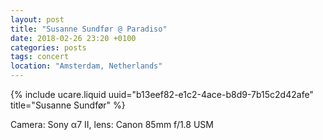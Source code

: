 ```yaml
---
layout: post
title: "Susanne Sundfør @ Paradiso"
date: 2018-02-26 23:20 +0100
categories: posts
tags: concert
location: "Amsterdam, Netherlands"
---
```


{% include ucare.liquid uuid="b13eef82-e1c2-4ace-b8d9-7b15c2d42afe" title="Susanne Sundfør" %}

Camera: Sony α7 II, lens: Canon 85mm f/1.8 USM